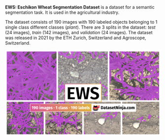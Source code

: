 **EWS: Eschikon Wheat Segmentation Dataset** is a dataset for a semantic segmentation task. It is used in the agricultural industry. 

The dataset consists of 190 images with 190 labeled objects belonging to 1 single class different classes (*plant*). There are 3 splits in the dataset: *test* (24 images), *train* (142 images), and *validation* (24 images). The dataset was released in 2021 by the ETH Zurich, Switzerland and Agroscope, Switzerland.

<img src="https://github.com/dataset-ninja/eschikon-wheat-segmentation/raw/main/visualizations/poster.png">
